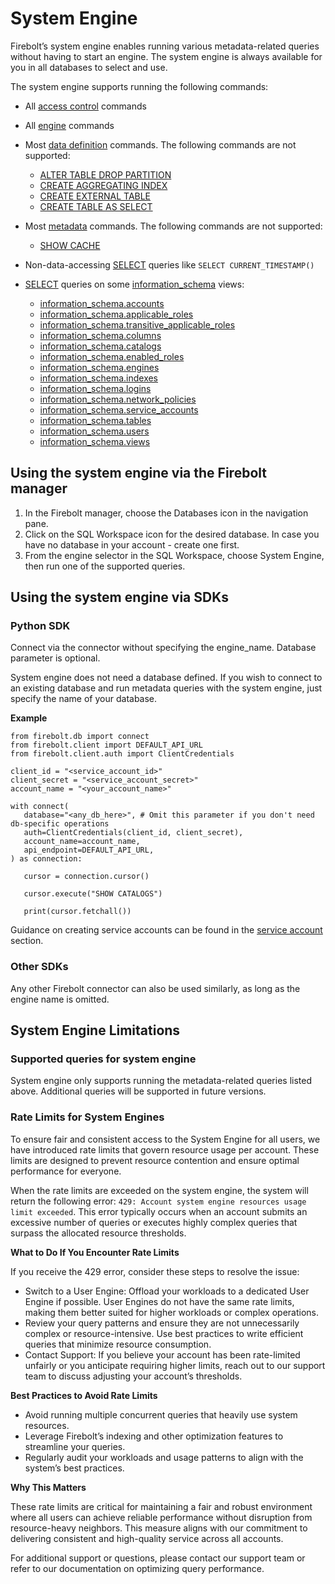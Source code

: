 # [](#system-engine)System Engine

Firebolt’s system engine enables running various metadata-related queries without having to start an engine. The system engine is always available for you in all databases to select and use.

The system engine supports running the following commands:

- All [access control](/sql_reference/commands/access-control/) commands
- All [engine](/sql_reference/commands/engines/) commands
- Most [data definition](/sql_reference/commands/data-definition/) commands. The following commands are not supported:
  
  - [ALTER TABLE DROP PARTITION](/sql_reference/commands/data-definition/alter-table.html)
  - [CREATE AGGREGATING INDEX](/sql_reference/commands/data-definition/create-aggregating-index.html)
  - [CREATE EXTERNAL TABLE](/sql_reference/commands/data-definition/create-external-table.html)
  - [CREATE TABLE AS SELECT](/sql_reference/commands/data-definition/create-fact-dimension-table-as-select.html)
- Most [metadata](/sql_reference/commands/metadata/) commands. The following commands are not supported:
  
  - [SHOW CACHE](/sql_reference/commands/metadata/show-cache.html)
- Non-data-accessing [SELECT](/sql_reference/commands/queries/select.html) queries like `SELECT CURRENT_TIMESTAMP()`
- [SELECT](/sql_reference/commands/queries/select.html) queries on some [information\_schema](/sql_reference/information-schema/) views:
  
  - [information\_schema.accounts](/sql_reference/information-schema/accounts.html)
  - [information\_schema.applicable\_roles](/sql_reference/information-schema/applicable-roles.html)
  - [information\_schema.transitive\_applicable\_roles](/sql_reference/information-schema/transitive-applicable-roles.html)
  - [information\_schema.columns](/sql_reference/information-schema/columns.html)
  - [information\_schema.catalogs](/sql_reference/information-schema/catalogs.html)
  - [information\_schema.enabled\_roles](/sql_reference/information-schema/enabled-roles.html)
  - [information\_schema.engines](/sql_reference/information-schema/engines.html)
  - [information\_schema.indexes](/sql_reference/information-schema/indexes.html)
  - [information\_schema.logins](/sql_reference/information-schema/logins.html)
  - [information\_schema.network\_policies](/sql_reference/information-schema/network_policies.html)
  - [information\_schema.service\_accounts](/sql_reference/information-schema/service-accounts.html)
  - [information\_schema.tables](/sql_reference/information-schema/tables.html)
  - [information\_schema.users](/sql_reference/information-schema/users.html)
  - [information\_schema.views](/sql_reference/information-schema/views.html)

## [](#using-the-system-engine-via-the-firebolt-manager)Using the system engine via the Firebolt manager

1. In the Firebolt manager, choose the Databases icon in the navigation pane.
2. Click on the SQL Workspace icon for the desired database. In case you have no database in your account - create one first.
3. From the engine selector in the SQL Workspace, choose System Engine, then run one of the supported queries.

## [](#using-the-system-engine-via-sdks)Using the system engine via SDKs

### [](#python-sdk)Python SDK

Connect via the connector without specifying the engine\_name. Database parameter is optional.

System engine does not need a database defined. If you wish to connect to an existing database and run metadata queries with the system engine, just specify the name of your database.

**Example**

```
from firebolt.db import connect
from firebolt.client import DEFAULT_API_URL
from firebolt.client.auth import ClientCredentials

client_id = "<service_account_id>"
client_secret = "<service_account_secret>"
account_name = "<your_account_name>"

with connect(
   database="<any_db_here>", # Omit this parameter if you don't need db-specific operations
   auth=ClientCredentials(client_id, client_secret),
   account_name=account_name,
   api_endpoint=DEFAULT_API_URL,
) as connection:

   cursor = connection.cursor()

   cursor.execute("SHOW CATALOGS")

   print(cursor.fetchall())
```

Guidance on creating service accounts can be found in the [service account](/Guides/managing-your-organization/service-accounts.html) section.

### [](#other-sdks)Other SDKs

Any other Firebolt connector can also be used similarly, as long as the engine name is omitted.

## [](#system-engine-limitations)System Engine Limitations

### [](#supported-queries-for-system-engine)Supported queries for system engine

System engine only supports running the metadata-related queries listed above. Additional queries will be supported in future versions.

### [](#rate-limits-for-system-engines)Rate Limits for System Engines

To ensure fair and consistent access to the System Engine for all users, we have introduced rate limits that govern resource usage per account. These limits are designed to prevent resource contention and ensure optimal performance for everyone.

When the rate limits are exceeded on the system engine, the system will return the following error: `429: Account system engine resources usage limit exceeded`. This error typically occurs when an account submits an excessive number of queries or executes highly complex queries that surpass the allocated resource thresholds.

**What to Do If You Encounter Rate Limits**

If you receive the 429 error, consider these steps to resolve the issue:

- Switch to a User Engine: Offload your workloads to a dedicated User Engine if possible. User Engines do not have the same rate limits, making them better suited for higher workloads or complex operations.
- Review your query patterns and ensure they are not unnecessarily complex or resource-intensive. Use best practices to write efficient queries that minimize resource consumption.
- Contact Support: If you believe your account has been rate-limited unfairly or you anticipate requiring higher limits, reach out to our support team to discuss adjusting your account’s thresholds.

**Best Practices to Avoid Rate Limits**

- Avoid running multiple concurrent queries that heavily use system resources.
- Leverage Firebolt’s indexing and other optimization features to streamline your queries.
- Regularly audit your workloads and usage patterns to align with the system’s best practices.

**Why This Matters**

These rate limits are critical for maintaining a fair and robust environment where all users can achieve reliable performance without disruption from resource-heavy neighbors. This measure aligns with our commitment to delivering consistent and high-quality service across all accounts.

For additional support or questions, please contact our support team or refer to our documentation on optimizing query performance.